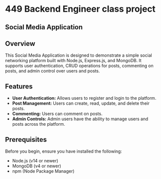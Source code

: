 # 449 Backend Engineer class project

## Social Media Application

## Overview

This Social Media Application is designed to demonstrate a simple social networking platform built with Node.js, Express.js, and MongoDB. It supports user authentication, CRUD operations for posts, commenting on posts, and admin control over users and posts.

## Features

- **User Authentication:** Allows users to register and login to the platform.
- **Post Management:** Users can create, read, update, and delete their posts.
- **Commenting:** Users can comment on posts.
- **Admin Controls:** Admin users have the ability to manage users and posts across the platform.

## Prerequisites

Before you begin, ensure you have installed the following:
- Node.js (v14 or newer)
- MongoDB (v4 or newer)
- npm (Node Package Manager)

